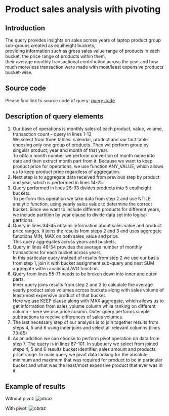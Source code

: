 # Product sales analysis with pivoting
## Introduction
The query provides insights on sales across years of laptop product group sub-groups created as equiheight buckets,  
providing information such as gross sales value range of products in each bucket, the price range of products within them,  
their average monthly transactional contribution across the year 
and how much more/less transaction were made with most/least expensive products bucket-wise.

## Source code
Please find link to source code of query: [query code](https://github.com/PiotrBelniak/SQL-queries/blob/main/source_code/product_sales_analysis_w_pivot_example.sql)

## Description of query elements
1. Our base of operations is monthly sales of each product, value, volume, transaction count - query in lines 1-13  
   We select from three tables: calendar, product and our fact table choosing only one group of products.
   Then we perform group by singular product, year and month of that year.  
   To obtain month number we perform convertion of month name into date and then extract month part from it.
   Because we want to keep product price for operations, we use function ANY_VALUE, which allows us to keep product price regardless of aggregation.
2. Next step is to aggregate data received from previous step by product and year, which is performed in lines 14-25.
3. Query performed in lines 26-33 divides products into 5 equiheight buckets.  
   To perform this operation we take data from step 2 and use NTILE analytic function, using yearly sales value to determine the correct bucket.
   Since we want to include different products for different years, we include partition by year clause to divide data set into logical partitions.
4. Query in lines 34-45 obtains information about sales value and product price ranges.
   It joins the results from steps 2 and 3 and uses aggregate functions MIN, MAX on both sales_value and price.  
   This query aggregates across years and buckets.
5. Query in lines 46-54 provides the average number of monthly transactions for each bucket across years.  
   In this particular query instead of results from step 2 we use our basis from step 1, join it with bucket assignment sub-query and nest SUM aggregate within analytical AVG function.
6. Query from lines 55-71 needs to be broken down into inner and outer parts.  
   Inner query joins results from step 2 and 3 to calculate the average yearly product sales volumes across buckets along with sales volume of least/most expensive product of that bucket.  
   Here we use KEEP clause along with MAX aggregate, which allows us to get information from sales_volume column while ranking on different column - here we use price column.
   Outer query performs simple subtractions to receive differences of sales volumes.
7. The last necessary step of our analysis is to join together results from steps 4, 5 and 6 using inner joins and select all relevant columns.(lines 73-85)
8. As an addition we can choose to perform pivot operation on data from step 7. The query is in lines 87-101.
   In subquery we select from joined steps 4, 5 and 6 results bucket identifier, sales amount and products price range.
   In main query we pivot data looking for the absolute minimum and maximum that was required for product to be in particular bucket and what was the least/most expensive product that ever was in it.

## Example of results
Without pivot:
![obraz](https://github.com/PiotrBelniak/SQL-queries/assets/169681378/5af35aa2-9427-4f1c-9857-38b0dd738586)

With pivot:
![obraz](https://github.com/PiotrBelniak/SQL-queries/assets/169681378/99029614-3cf7-4605-a3be-a9ad850475b1)
